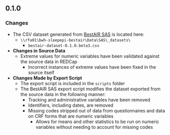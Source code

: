 ## 0.1.0

### Changes
- The CSV dataset generated from [BestAIR SAS](https://github.com/sleepepi/bestair-sas) is located here:
  - `\\rfa01\bwh-sleepepi-bestair\Data\SAS\_datasets\`
    - `bestair-dataset-0.1.0.beta3.csv`
- **Changes in Source Data**
  - Extreme values for numeric variables have been validated against the source data in REDCap
    - Incorrect instances of extreme values have been fixed in the source itself
- **Changes Made by Export Script**
  - The export script is included in the `scripts` folder
  - The BestAIR SAS export script modifies the dataset exported from the source data in the following manner:
    - Tracking and administrative variables have been removed
    - Identifiers, including dates, are removed
    - Missing codes stripped out of data from questionnaires and data on CRF forms that are numeric variables
      - Allows for means and other statistics to be run on numeric variables without needing to account for missing codes
